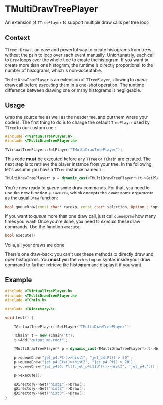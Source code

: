 # TMultiDrawTreePlayer

An extension of ``TTreePlayer`` to support multiple draw calls per tree loop

## Context

``TTree::Draw`` is an easy and powerful way to create histograms from trees without the pain to loop over each event manually. Unfortunately, each call to ``Draw`` loops over the whole tree to create the histogram. If you want to create more than one histogram, the runtime is directly proportional to the number of histograms, which is non-acceptable.

``TMultiDrawTreePlayer`` is an extension of ``TTreePlayer``, allowing to *queue* draw call before *executing* them in a one-shot operation. The runtime difference between drawing one or many histograms is negligeable.

## Usage

Grab the source file as well as the header file, and put them where your code is. The first thing to do is to change the default ``TreePlayer`` used by ``TTree`` to our custom one :

```C++
#include <TVirtualTreePlayer.h>
#include <TMultiDrawTreePlayer.h>

TVirtualTreePlayer::SetPlayer("TMultiDrawTreePlayer");
```

This code **must** be executed before any ``TTree`` or ``TChain`` are created. The next step is to retrieve the player instance from your tree. In the following, let's assume you have a ``TTree`` instance named ``t``:

```C++
TMultiDrawTreePlayer* p = dynamic_cast<TMultiDrawTreePlayer*>(t->GetPlayer());
```

You're now ready to *queue* some draw commands. For that, you need to use the new function ``queueDraw``, which accepts the exact same arguments as the usual ``Draw`` function:

```C++
bool queueDraw(const char* varexp, const char* selection, Option_t *option = "", Long64_t nentries = 1000000000, Long64_t firstentry = 0)
```

If you want to *queue* more than one draw call, just call ``queueDraw`` how many times you want! Once you're done, you need to *execute* these draw commands. Use the function ``execute``:
```C++
bool execute()
```

Voila, all your draws are done!

There's one draw-back: you can't use these methods to directly draw and open histograms. You **must** you the ``>>histogram`` syntax inside your draw command to further retrieve the histogram and display it if you want.

## Example

```C++
#include <TVirtualTreePlayer.h>
#include <TMultiDrawTreePlayer.h>
#include <TChain.h>

#include <TDirectory.h>

void test() {

    TVirtualTreePlayer::SetPlayer("TMultiDrawTreePlayer");

    TChain* t = new TChain("t");
    t->Add("output_mc.root");

    TMultiDrawTreePlayer* p = dynamic_cast<TMultiDrawTreePlayer*>(t->GetPlayer());

    p->queueDraw("jet_p4.Pt()>>hist1", "jet_p4.Pt() > 20");
    p->queueDraw("jet_p4.Eta()>>hist2", "jet_p4.Pt() > 20");
    p->queueDraw("jet_p4[0].Pt():jet_p4[1].Pt()>>hist3", "jet_p4.Pt() > 50");

    p->execute();

    gDirectory->Get("hist1")->Draw();
    gDirectory->Get("hist2")->Draw();
    gDirectory->Get("hist3")->Draw();
}
```
